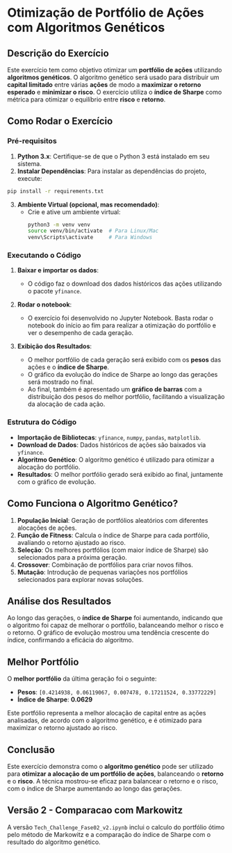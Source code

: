 
# Otimização de Portfólio de Ações com Algoritmos Genéticos

## Descrição do Exercício

Este exercício tem como objetivo otimizar um **portfólio de ações** utilizando **algoritmos genéticos**. O algoritmo genético será usado para distribuir um **capital limitado** entre várias **ações** de modo a **maximizar o retorno esperado** e **minimizar o risco**. O exercício utiliza o **índice de Sharpe** como métrica para otimizar o equilíbrio entre **risco** e **retorno**.

## Como Rodar o Exercício

### Pré-requisitos

1. **Python 3.x**: Certifique-se de que o Python 3 está instalado em seu sistema. 
2. **Instalar Dependências**: Para instalar as dependências do projeto, execute:

```bash
pip install -r requirements.txt
```

3. **Ambiente Virtual (opcional, mas recomendado)**:
   - Crie e ative um ambiente virtual:
     ```bash
     python3 -m venv venv
     source venv/bin/activate  # Para Linux/Mac
     venv\Scripts\activate     # Para Windows
     ```

### Executando o Código

1. **Baixar e importar os dados**:
   - O código faz o download dos dados históricos das ações utilizando o pacote `yfinance`.

2. **Rodar o notebook**:
   - O exercício foi desenvolvido no Jupyter Notebook. Basta rodar o notebook do início ao fim para realizar a otimização do portfólio e ver o desempenho de cada geração.

3. **Exibição dos Resultados**:
   - O melhor portfólio de cada geração será exibido com os **pesos** das ações e o **índice de Sharpe**.
   - O gráfico da evolução do índice de Sharpe ao longo das gerações será mostrado no final.
   - Ao final, também é apresentado um **gráfico de barras** com a distribuição dos pesos do melhor portfólio, facilitando a visualização da alocação de cada ação.

### Estrutura do Código

- **Importação de Bibliotecas**: `yfinance`, `numpy`, `pandas`, `matplotlib`.
- **Download de Dados**: Dados históricos de ações são baixados via `yfinance`.
- **Algoritmo Genético**: O algoritmo genético é utilizado para otimizar a alocação do portfólio.
- **Resultados**: O melhor portfólio gerado será exibido ao final, juntamente com o gráfico de evolução.

## Como Funciona o Algoritmo Genético?

1. **População Inicial**: Geração de portfólios aleatórios com diferentes alocações de ações.
2. **Função de Fitness**: Calcula o índice de Sharpe para cada portfólio, avaliando o retorno ajustado ao risco.
3. **Seleção**: Os melhores portfólios (com maior índice de Sharpe) são selecionados para a próxima geração.
4. **Crossover**: Combinação de portfólios para criar novos filhos.
5. **Mutação**: Introdução de pequenas variações nos portfólios selecionados para explorar novas soluções.

## Análise dos Resultados

Ao longo das gerações, o **índice de Sharpe** foi aumentando, indicando que o algoritmo foi capaz de melhorar o portfólio, balanceando melhor o risco e o retorno. O gráfico de evolução mostrou uma tendência crescente do índice, confirmando a eficácia do algoritmo.

## Melhor Portfólio

O **melhor portfólio** da última geração foi o seguinte:
- **Pesos**: `[0.4214938, 0.06119067, 0.007478, 0.17211524, 0.33772229]`
- **Índice de Sharpe**: **0.0629**

Este portfólio representa a melhor alocação de capital entre as ações analisadas, de acordo com o algoritmo genético, e é otimizado para maximizar o retorno ajustado ao risco.

## Conclusão

Este exercício demonstra como o **algoritmo genético** pode ser utilizado para **otimizar a alocação de um portfólio de ações**, balanceando o **retorno** e o **risco**. A técnica mostrou-se eficaz para balancear o retorno e o risco, com o índice de Sharpe aumentando ao longo das gerações. 


## Versão 2 - Comparacao com Markowitz

A versão `Tech_Challenge_Fase02_v2.ipynb` inclui o calculo do portfólio ótimo pelo método de Markowitz e a comparação do índice de Sharpe com o resultado do algoritmo genético.

